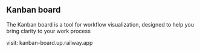 ## Kanban board

The Kanban board is a tool for workflow visualization, designed to help you bring clarity to your work process

visit: kanban-board.up.railway.app